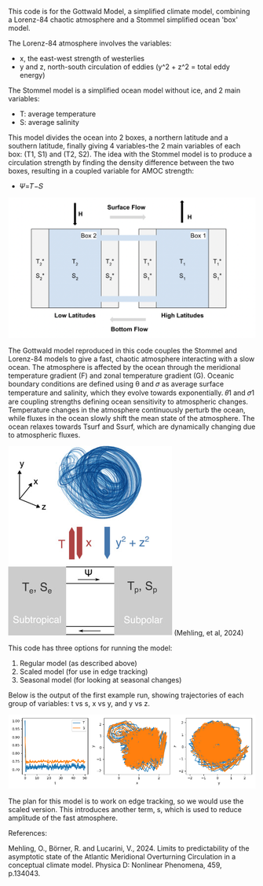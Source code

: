 This code is for the Gottwald Model, a simplified climate model, combining a Lorenz-84 chaotic atmosphere and a Stommel simplified ocean 'box' model.

The Lorenz-84 atmosphere involves the variables: 
- x, the east-west strength of westerlies
- y and z, north-south circulation of eddies (y^2 + z^2 = total eddy energy)

The Stommel model is a simplified ocean model without ice, and 2 main variables: 
- T: average temperature
- S: average salinity

This model divides the ocean into 2 boxes, a northern latitude and a southern latitude, finally giving 4 variables-the 2 main variables of each box: (T1, S1) and (T2, S2). The idea with the Stommel model is to produce a circulation strength by finding the density difference between the two boxes, resulting in a coupled variable for AMOC strength:
- 𝛹=𝑇−𝑆

<p>
  <img src="https://github.com/amethystaurora-robo/simulation_practice/blob/main/proxy-image.png">
</p>

The Gottwald model reproduced in this code couples the Stommel and Lorenz-84 models to give a fast, chaotic atmosphere interacting with a slow ocean. The atmosphere is affected by the ocean through the meridional temperature gradient (F) and zonal temperature gradient (G). Oceanic boundary conditions are defined using θ and 𝜎 as average surface temperature and salinity, which they evolve towards exponentially. 𝜃1 and 𝜎1 are coupling strengths defining ocean sensitivity to atmospheric changes. Temperature changes in the atmosphere continuously perturb the ocean, while fluxes in the ocean slowly shift the mean state of the atmosphere. The ocean relaxes towards Tsurf and Ssurf, which are dynamically changing due to atmospheric fluxes.

<p>
  <img src="https://github.com/amethystaurora-robo/simulation_practice/blob/main/gottwald.jpg">
(Mehling, et al, 2024)
</p>

This code has three options for running the model:

1. Regular model (as described above)
2. Scaled model (for use in edge tracking)
3. Seasonal model (for looking at seasonal changes)

Below is the output of the first example run, showing trajectories of each group of variables: t vs s, x vs y, and y vs z.

<p>
  <img src="https://github.com/amethystaurora-robo/simulation_practice/blob/main/gottwald_noice.png">
</p>

The plan for this model is to work on edge tracking, so we would use the scaled version. This introduces another term, s, which is used to reduce amplitude of the fast atmosphere.

References:

Mehling, O., Börner, R. and Lucarini, V., 2024. Limits to predictability of the asymptotic state of the Atlantic Meridional Overturning Circulation in a conceptual climate model. Physica D: Nonlinear Phenomena, 459, p.134043.

